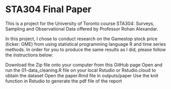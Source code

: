 # STA304 Final Paper
This is a project for the University of Toronto course STA304: Surveys, Sampling and Observational Data offered by Professor Rohan Alexandar.

In this project, I chose to conduct research on the Gamestop stock price (ticker: GME) from using statistical programming language R and time series methods. In order for you to produce the same results as I did, please follow the instructions below:

Download the Zip file onto your computer from this GitHub page
Open and run the 01-data_cleaning.R file on your local Rstudio or Rstudio.cloud to obtain the dataset
Open the paper.Rmd file in outputs/paper
Use the knit function in Rstudio to generate the pdf file of the report